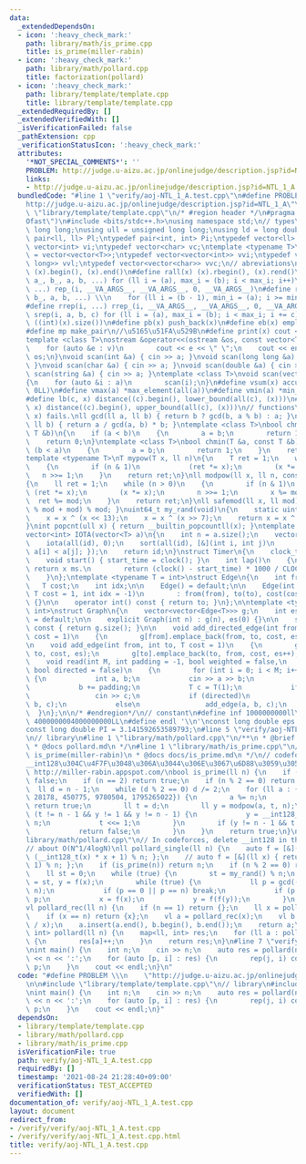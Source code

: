 ```yaml
---
data:
  _extendedDependsOn:
  - icon: ':heavy_check_mark:'
    path: library/math/is_prime.cpp
    title: is_prime(miller-rabin)
  - icon: ':heavy_check_mark:'
    path: library/math/pollard.cpp
    title: factorization(pollard)
  - icon: ':heavy_check_mark:'
    path: library/template/template.cpp
    title: library/template/template.cpp
  _extendedRequiredBy: []
  _extendedVerifiedWith: []
  _isVerificationFailed: false
  _pathExtension: cpp
  _verificationStatusIcon: ':heavy_check_mark:'
  attributes:
    '*NOT_SPECIAL_COMMENTS*': ''
    PROBLEM: http://judge.u-aizu.ac.jp/onlinejudge/description.jsp?id=NTL_1_A
    links:
    - http://judge.u-aizu.ac.jp/onlinejudge/description.jsp?id=NTL_1_A
  bundledCode: "#line 1 \"verify/aoj-NTL_1_A.test.cpp\"\n#define PROBLEM \\\n    \"\
    http://judge.u-aizu.ac.jp/onlinejudge/description.jsp?id=NTL_1_A\"\n\n#line 2\
    \ \"library/template/template.cpp\"\n/* #region header */\n#pragma GCC optimize(\"\
    Ofast\")\n#include <bits/stdc++.h>\nusing namespace std;\n// types\nusing ll =\
    \ long long;\nusing ull = unsigned long long;\nusing ld = long double;\ntypedef\
    \ pair<ll, ll> Pl;\ntypedef pair<int, int> Pi;\ntypedef vector<ll> vl;\ntypedef\
    \ vector<int> vi;\ntypedef vector<char> vc;\ntemplate <typename T>\nusing mat\
    \ = vector<vector<T>>;\ntypedef vector<vector<int>> vvi;\ntypedef vector<vector<long\
    \ long>> vvl;\ntypedef vector<vector<char>> vvc;\n// abreviations\n#define all(x)\
    \ (x).begin(), (x).end()\n#define rall(x) (x).rbegin(), (x).rend()\n#define rep_(i,\
    \ a_, b_, a, b, ...) for (ll i = (a), max_i = (b); i < max_i; i++)\n#define rep(i,\
    \ ...) rep_(i, __VA_ARGS__, __VA_ARGS__, 0, __VA_ARGS__)\n#define rrep_(i, a_,\
    \ b_, a, b, ...) \\\n    for (ll i = (b - 1), min_i = (a); i >= min_i; i--)\n\
    #define rrep(i, ...) rrep_(i, __VA_ARGS__, __VA_ARGS__, 0, __VA_ARGS__)\n#define\
    \ srep(i, a, b, c) for (ll i = (a), max_i = (b); i < max_i; i += c)\n#define SZ(x)\
    \ ((int)(x).size())\n#define pb(x) push_back(x)\n#define eb(x) emplace_back(x)\n\
    #define mp make_pair\n//\u5165\u51FA\u529B\n#define print(x) cout << x << endl\n\
    template <class T>\nostream &operator<<(ostream &os, const vector<T> &v)\n{\n\
    \    for (auto &e : v)\n        cout << e << \" \";\n    cout << endl;\n    return\
    \ os;\n}\nvoid scan(int &a) { cin >> a; }\nvoid scan(long long &a) { cin >> a;\
    \ }\nvoid scan(char &a) { cin >> a; }\nvoid scan(double &a) { cin >> a; }\nvoid\
    \ scan(string &a) { cin >> a; }\ntemplate <class T>\nvoid scan(vector<T> &a)\n\
    {\n    for (auto &i : a)\n        scan(i);\n}\n#define vsum(x) accumulate(all(x),\
    \ 0LL)\n#define vmax(a) *max_element(all(a))\n#define vmin(a) *min_element(all(a))\n\
    #define lb(c, x) distance((c).begin(), lower_bound(all(c), (x)))\n#define ub(c,\
    \ x) distance((c).begin(), upper_bound(all(c), (x)))\n// functions\n// gcd(0,\
    \ x) fails.\nll gcd(ll a, ll b) { return b ? gcd(b, a % b) : a; }\nll lcm(ll a,\
    \ ll b) { return a / gcd(a, b) * b; }\ntemplate <class T>\nbool chmax(T &a, const\
    \ T &b)\n{\n    if (a < b)\n    {\n        a = b;\n        return 1;\n    }\n\
    \    return 0;\n}\ntemplate <class T>\nbool chmin(T &a, const T &b)\n{\n    if\
    \ (b < a)\n    {\n        a = b;\n        return 1;\n    }\n    return 0;\n}\n\
    template <typename T>\nT mypow(T x, ll n)\n{\n    T ret = 1;\n    while (n > 0)\n\
    \    {\n        if (n & 1)\n            (ret *= x);\n        (x *= x);\n     \
    \   n >>= 1;\n    }\n    return ret;\n}\nll modpow(ll x, ll n, const ll mod)\n\
    {\n    ll ret = 1;\n    while (n > 0)\n    {\n        if (n & 1)\n           \
    \ (ret *= x);\n        (x *= x);\n        n >>= 1;\n        x %= mod;\n      \
    \  ret %= mod;\n    }\n    return ret;\n}\nll safemod(ll x, ll mod) { return (x\
    \ % mod + mod) % mod; }\nuint64_t my_rand(void)\n{\n    static uint64_t x = 88172645463325252ULL;\n\
    \    x = x ^ (x << 13);\n    x = x ^ (x >> 7);\n    return x = x ^ (x << 17);\n\
    }\nint popcnt(ull x) { return __builtin_popcountll(x); }\ntemplate <typename T>\n\
    vector<int> IOTA(vector<T> a)\n{\n    int n = a.size();\n    vector<int> id(n);\n\
    \    iota(all(id), 0);\n    sort(all(id), [&](int i, int j)\n         { return\
    \ a[i] < a[j]; });\n    return id;\n}\nstruct Timer\n{\n    clock_t start_time;\n\
    \    void start() { start_time = clock(); }\n    int lap()\n    {\n        //\
    \ return x ms.\n        return (clock() - start_time) * 1000 / CLOCKS_PER_SEC;\n\
    \    }\n};\ntemplate <typename T = int>\nstruct Edge\n{\n    int from, to;\n \
    \   T cost;\n    int idx;\n\n    Edge() = default;\n\n    Edge(int from, int to,\
    \ T cost = 1, int idx = -1)\n        : from(from), to(to), cost(cost), idx(idx)\
    \ {}\n\n    operator int() const { return to; }\n};\n\ntemplate <typename T =\
    \ int>\nstruct Graph\n{\n    vector<vector<Edge<T>>> g;\n    int es;\n\n    Graph()\
    \ = default;\n\n    explicit Graph(int n) : g(n), es(0) {}\n\n    size_t size()\
    \ const { return g.size(); }\n\n    void add_directed_edge(int from, int to, T\
    \ cost = 1)\n    {\n        g[from].emplace_back(from, to, cost, es++);\n    }\n\
    \n    void add_edge(int from, int to, T cost = 1)\n    {\n        g[from].emplace_back(from,\
    \ to, cost, es);\n        g[to].emplace_back(to, from, cost, es++);\n    }\n\n\
    \    void read(int M, int padding = -1, bool weighted = false,\n             \
    \ bool directed = false)\n    {\n        for (int i = 0; i < M; i++)\n       \
    \ {\n            int a, b;\n            cin >> a >> b;\n            a += padding;\n\
    \            b += padding;\n            T c = T(1);\n            if (weighted)\n\
    \                cin >> c;\n            if (directed)\n                add_directed_edge(a,\
    \ b, c);\n            else\n                add_edge(a, b, c);\n        }\n  \
    \  }\n};\n\n/* #endregion*/\n// constant\n#define inf 1000000000ll\n#define INF\
    \ 4000000004000000000LL\n#define endl '\\n'\nconst long double eps = 0.000000000000001;\n\
    const long double PI = 3.141592653589793;\n#line 5 \"verify/aoj-NTL_1_A.test.cpp\"\
    \n// library\n#line 1 \"library/math/pollard.cpp\"\n/**\n * @brief factorization(pollard)\n\
    \ * @docs pollard.md\n */\n#line 1 \"library/math/is_prime.cpp\"\n/**\n * @brief\
    \ is_prime(miller-rabin)\n * @docs docs/is_prime.md\n */\n// codeforces\u3067\u306F\
    __int128\u304C\u4F7F\u3048\u306A\u3044\u306E\u3067\u6D88\u3059\u3053\u3068\n//\
    \ http://miller-rabin.appspot.com/\nbool is_prime(ll n) {\n    if (n <= 1) return\
    \ false;\n    if (n == 2) return true;\n    if (n % 2 == 0) return false;\n  \
    \  ll d = n - 1;\n    while (d % 2 == 0) d /= 2;\n    for (ll a : {2, 325, 9375,\
    \ 28178, 450775, 9780504, 1795265022}) {\n        a %= n;\n        if (a == 0)\
    \ return true;\n        ll t = d;\n        ll y = modpow(a, t, n);\n        while\
    \ (t != n - 1 && y != 1 && y != n - 1) {\n            y = __int128_t(y) * y %\
    \ n;\n            t <<= 1;\n        }\n        if (y != n - 1 && t % 2 == 0) {\n\
    \            return false;\n        }\n    }\n    return true;\n}\n#line 6 \"\
    library/math/pollard.cpp\"\n// In codeforces, delete __int128 in the second line.\n\
    // about O(N^1/4logN)\nll pollard_single(ll n) {\n    auto f = [&](ll x) { return\
    \ (__int128_t(x) * x + 1) % n; };\n    // auto f = [&](ll x) { return (x * x +\
    \ 1) % n; };\n    if (is_prime(n)) return n;\n    if (n % 2 == 0) return 2;\n\
    \    ll st = 0;\n    while (true) {\n        st = my_rand() % n;\n        ll x\
    \ = st, y = f(x);\n        while (true) {\n            ll p = gcd((y - x + n),\
    \ n);\n            if (p == 0 || p == n) break;\n            if (p != 1) return\
    \ p;\n            x = f(x);\n            y = f(f(y));\n        }\n    }\n}\n\n\
    vl pollard_rec(ll n) {\n    if (n == 1) return {};\n    ll x = pollard_single(n);\n\
    \    if (x == n) return {x};\n    vl a = pollard_rec(x);\n    vl b = pollard_rec(n\
    \ / x);\n    a.insert(a.end(), b.begin(), b.end());\n    return a;\n}\n\nmap<ll,\
    \ int> pollard(ll n) {\n    map<ll, int> res;\n    for (ll a : pollard_rec(n))\
    \ {\n        res[a]++;\n    }\n    return res;\n}\n#line 7 \"verify/aoj-NTL_1_A.test.cpp\"\
    \nint main() {\n    int n;\n    cin >> n;\n    auto res = pollard(n);\n    cout\
    \ << n << ':';\n    for (auto [p, i] : res) {\n        rep(j, i) cout << ' ' <<\
    \ p;\n    }\n    cout << endl;\n}\n"
  code: "#define PROBLEM \\\n    \"http://judge.u-aizu.ac.jp/onlinejudge/description.jsp?id=NTL_1_A\"\
    \n\n#include \"library/template/template.cpp\"\n// library\n#include \"library/math/pollard.cpp\"\
    \nint main() {\n    int n;\n    cin >> n;\n    auto res = pollard(n);\n    cout\
    \ << n << ':';\n    for (auto [p, i] : res) {\n        rep(j, i) cout << ' ' <<\
    \ p;\n    }\n    cout << endl;\n}"
  dependsOn:
  - library/template/template.cpp
  - library/math/pollard.cpp
  - library/math/is_prime.cpp
  isVerificationFile: true
  path: verify/aoj-NTL_1_A.test.cpp
  requiredBy: []
  timestamp: '2021-08-24 21:28:40+09:00'
  verificationStatus: TEST_ACCEPTED
  verifiedWith: []
documentation_of: verify/aoj-NTL_1_A.test.cpp
layout: document
redirect_from:
- /verify/verify/aoj-NTL_1_A.test.cpp
- /verify/verify/aoj-NTL_1_A.test.cpp.html
title: verify/aoj-NTL_1_A.test.cpp
---
```

